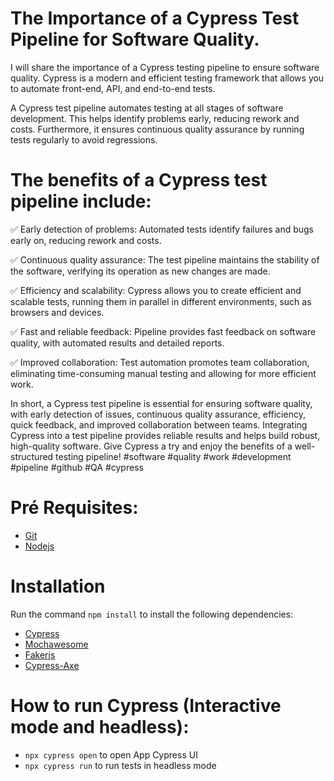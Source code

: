 # The Importance of a Cypress Test Pipeline for Software Quality.

  I will share the importance of a Cypress testing pipeline to ensure software quality. Cypress is a modern and efficient testing framework that allows you to automate front-end, API, and end-to-end tests.

  A Cypress test pipeline automates testing at all stages of software development. This helps identify problems early, reducing rework and costs. Furthermore, it ensures continuous quality assurance by running     tests regularly to avoid regressions.

# The benefits of a Cypress test pipeline include:

✅ Early detection of problems: Automated tests identify failures and bugs early on, reducing rework and costs.

✅ Continuous quality assurance: The test pipeline maintains the stability of the software, verifying its operation as new changes are made.

✅ Efficiency and scalability: Cypress allows you to create efficient and scalable tests, running them in parallel in different environments, such as browsers and devices.

✅ Fast and reliable feedback: Pipeline provides fast feedback on software quality, with automated results and detailed reports.

✅ Improved collaboration: Test automation promotes team collaboration, eliminating time-consuming manual testing and allowing for more efficient work.

In short, a Cypress test pipeline is essential for ensuring software quality, with early detection of issues, continuous quality assurance, efficiency, quick feedback, and improved collaboration between teams.
Integrating Cypress into a test pipeline provides reliable results and helps build robust, high-quality software. Give Cypress a try and enjoy the benefits of a well-structured testing pipeline! #software #quality #work #development #pipeline #github #QA #cypress

# Pré Requisites:
- [Git](https://git-scm.com/)
- [Nodejs](https://nodejs.org/en)

# Installation

Run the command `npm install` to install the following dependencies:

- [Cypress](https://www.cypress.io/)
- [Mochawesome](https://www.npmjs.com/package/cypress-mochawesome-reporter)
- [Fakerjs](https://fakerjs.dev/guide/usage.html)
- [Cypress-Axe](https://www.npmjs.com/package/cypress-axe)

# How to run Cypress (Interactive mode and headless):


- `npx cypress open` to open App Cypress UI
- `npx cypress run` to run tests in headless mode

